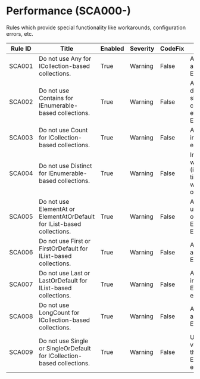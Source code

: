 # Performance (SCA000-)

Rules which provide special functionality like workarounds, configuration errors, etc.

Rule ID | Title | Enabled | Severity | CodeFix | Description |
--------|-------|---------|----------|---------|----|
SCA001 | Do not use Any for ICollection-based collections.| True | Warning | False | All ICollections should use the Count property and compare it to 0 instead of using the Enumerable.Any() extension method.
SCA002 | Do not use Contains for IEnumerable-based collections.| True | Warning | False | All IEnumerable expressions that require to determine the presence of a specific value should leave the work to a specialized collection like `Dictionary<TKey, TValue>` or even `HashSet<T>` instead of using the Enumerable.Contains() extension method.
SCA003 | Do not use Count for ICollection-based collections.| True | Warning | False | All ICollections should use the Count property instead using of the Enumerable.Count() extension method.
SCA004 | Do not use Distinct for IEnumerable-based collections.| True | Warning | False | Instead of using the Distinct extension method, which is linear `O(n)`, use a set-based collection (i.e. `HashSet<T>`) instead. They have a constant time (i.e. `O(1)`) lookups and additions are `O(1)` while the size doesn't exceeds the capacity, otherwise it's `O(n)`.
SCA005 | Do not use ElementAt or ElementAtOrDefault for IList-based collections.| True | Warning | False | All IList collections can access any item by using the Item indexer property which is a `O(1)` operation instead using of the Enumerable.ElementAt() or Enumerable.ElementAt() extension method.
SCA006 | Do not use First or FirstOrDefault for IList-based collections.| True | Warning | False | All ICollections should use the Count property and compare it to 0 instead of using the Enumerable.Any() extension method.
SCA007 | Do not use Last or LastOrDefault for IList-based collections.| True | Warning | False | All IList should access their last item directly instead using of the Enumerable.Last()/Enumerable.LastOrDefault() extension method.
SCA008 | Do not use LongCount for ICollection-based collections.| True | Warning | False | All ICollections should use the Count property and compare it to 0 instead of using the Enumerable.Any() extension method.
SCA009 | Do not use Single or SingleOrDefault for ICollection-based collections.| True | Warning | False | Use the Count property of the collection to validate that it's the only item instead of using the Enumerable.Single/Enumerable.SingleOrDefault extension method.